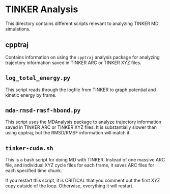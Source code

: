 # TINKER Analysis
This directory contains different scripts relevant to analyzing TINKER MD
simulations.

## cpptraj
Contains information on using the `cpptraj` analysis package for analyzing
trajectory information saved in TINKER ARC or TINKER XYZ files.

## `log_total_energy.py`
This script reads through the logfile from TINKER to graph potential and kinetic
energy by frame.

## `mda-rmsd-rmsf-hbond.py`
This script uses the MDAnalysis package to analyze trajectory information saved
in TINKER ARC or TINKER XYZ files.
It is substantially slower than using cpptraj, but the RMSD/RMSF information
will match it.

## `tinker-cuda.sh`
This is a bash script for doing MD with TINKER.
Instead of one massive ARC file, and individual XYZ cycle files for each frame,
it saves ARC files for each specified time chunk.

If you restart this script, it is CRITICAL that you comment out the first XYZ
copy outside of the loop.
Otherwise, everything it will restart.
